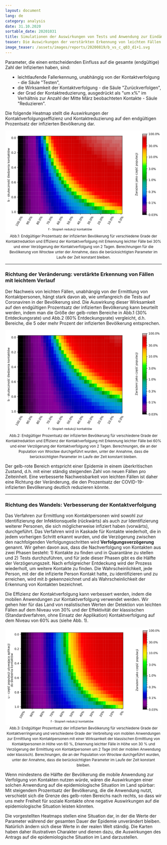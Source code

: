 ```yaml
---
layout: document
lang: de
category: analysis
date: 31.10.2020
sortable_date: 20201031
title: Simulationen der Auswirkungen von Tests und Anwendung zur Eindämmung der Epidemie in Polen
teaser: Die Auswirkungen der verstärkten Erkennung von leichten Fällen und des Einsatzes von mobilen Anwendungen zur Ermittlung von Kontaktpersonen auf den endgültigen Prozentsatz der infizierten Bevölkerung, basierend auf der simulierten Bevölkerung von Wrocław.
image_teaser: /assets/images/reports/20200819/b_vs_c_q03_d1+1.svg
---
```


<p>Parameter, die einen entscheidenden Einfluss auf die gesamte (endgültige) Zahl der Infizierten haben, sind:</p>
<ul style="padding-left: 40px">
    <li>leichtlaufende Fallerkennung, unabhängig von der Kontaktverfolgung - die Säule "Testen",</li>
    <li>die Wirksamkeit der Kontaktverfolgung - die Säule "Zurückverfolgen",</li>
    <li>der Grad der Kontaktreduzierung, ausgedrückt als "um x%" im Verhältnis zur Anzahl der Mitte März
        beobachteten Kontakte - Säule "Reduzieren".</li>
</ul>

<p>Die folgende Heatmap stellt die Auswirkungen der Kontaktverfolgungseffizienz und Kontaktreduzierung
    auf den endgültigen Prozentsatz der infizierten Bevölkerung dar.</p>

<div style="text-align: center" class="row 90%">
    <span class="image fit"><img src="/assets/images/reports/20200819/b_vs_c_q03_d1+1.svg" style="display: block; margin: 0 auto;"/></span>
    <small>Abb.1: Endgültiger Prozentsatz der infizierten Bevölkerung für verschiedene Grade der Kontaktreduktion
        und Effizienz der Kontaktverfolgung mit Erkennung leichter Fälle bei 30% und einer Verzögerung der
        Kontaktverfolgung von 2 Tagen. Berechnungen für die Bevölkerung von Wrocław unter der Annahme, dass die
        berücksichtigten Parameter im Laufe der Zeit konstant bleiben.</small>
</div>

<hr />
<h3>Richtung der Veränderung: verstärkte Erkennung von Fällen mit leichtem Verlauf</h3>

<p>Der Nachweis von leichten Fällen, unabhängig von der Ermittlung von Kontaktpersonen, hängt stark davon ab,
    wie umfangreich die Tests auf Coronaviren in der Bevölkerung sind. Die Auswirkung dieser Wirksamkeit
    auf den endgültigen Prozentsatz der infizierten Bevölkerung kann beurteilt werden, indem man die Größe
    der gelb-roten Bereiche in Abb.1 (30% Entdeckungsrate) und Abb.2 (60% Entdeckungsrate) vergleicht,
    d.h. Bereiche, die 5 oder mehr Prozent der infizierten Bevölkerung entsprechen.</p>
    

<div style="text-align: center" class="row 90%">
    <span class="image fit"><img src="/assets/images/reports/20200819/b_vs_c_q06_d1+1.svg" style="display: block; margin: 0 auto;"/></span>
    <small>Abb.2: Endgültiger Prozentsatz der infizierten Bevölkerung für verschiedene Grade der Kontaktreduktion
        und Effizienz der Kontaktverfolgung mit Erkennung leichter Fälle bei 60% und einer Verzögerung der Kontaktverfolgung
        von 2 Tagen. Berechnungen, die an der Population von Wrocław durchgeführt wurden, unter der Annahme,
        dass die berücksichtigten Parameter im Laufe der Zeit konstant bleiben.</small>
</div>

<p>Der gelb-rote Bereich entspricht einer Epidemie in einem überkritischen Zustand, d.h. mit einer ständig
    steigenden Zahl von neuen Fällen pro Zeiteinheit. Eine verbesserte Nachweisbarkeit von leichten Fällen
    ist daher eine Richtung der Veränderung, die den Prozentsatz der COVID-19-infizierten Bevölkerung deutlich
    reduzieren könnte.</p>

<hr />

<h3>Richtung des Wandels: Verbesserung der Kontaktverfolgung</h3>

<p>Das Verfahren zur Ermittlung von Kontaktpersonen wird sowohl zur Identifizierung der Infektionsquelle (rückwärts)
    als auch zur Identifizierung weiterer Personen, die sich möglicherweise infiziert haben (vorwärts),
    durchgeführt. Das Verfahren wird in Kaskade für Kontakte wiederholt, die in jedem vorherigen Schritt
    erkannt wurden, und die Verzögerung zwischen den nachfolgenden Verfolgungsschritten wird <b>Verfolgungsverzögerung</b>
    genannt. Wir gehen davon aus, dass die Nachverfolgung von Kontakten aus zwei Phasen besteht: 1) Kontakte
    zu finden und in Quarantäne zu stellen und 2) Tests durchzuführen, und für jede dieser Phasen gibt es die
    Hälfte der Verzögerungszeit. Nach erfolgreicher Entdeckung wird der Prozess wiederholt, um weitere
    Kontakte zu finden. Die Wahrscheinlichkeit, jede Person, mit der die infizierte Person Kontakt hatte,
    zu identifizieren und zu erreichen, wird mit <i>b</i> gekennzeichnet und als Wahrscheinlichkeit der
    Erkennung von Kontakten bezeichnet.</p>

<p>Die Effizienz der Kontaktverfolgung kann verbessert werden, indem die mobilen Anwendungen zur Kontaktverfolgung
    verwendet werden. Wir gehen hier für das Land von realistischen Werten der Detektion von leichten Fällen
    auf dem Niveau von 30% und der Effektivität der klassischen (Standardverfahren, ohne Einsatz der Applikation)
    Kontaktverfolgung auf dem Niveau von 60% aus (siehe Abb. 1).</p>

<div style="text-align: center" class="row 90%">
    <span class="image fit"><img src="/assets/images/reports/20200819/u_vs_c_b06_q03_d1+1.svg" style="display: block; margin: 0 auto;"/></span>
    <small>Abb.3: Endgültiger Prozentsatz der infizierten Bevölkerung für verschiedene Grade der Kontaktverringerung
        und verschiedene Grade der Verbreitung von mobilen Anwendungen zur Ermittlung von Kontaktpersonen mit einer
        Wirksamkeit der klassischen Ermittlung von Kontaktpersonen in Höhe von 60 %, Erkennung leichter Fälle
        in Höhe von 30 % und Verzögerung der Ermittlung von Kontaktpersonen um 2 Tage (mit der mobilen
        Anwendung oder klassisch). Berechnungen, die an der Population von Wrocław durchgeführt wurden, unter
        der Annahme, dass die berücksichtigten Parameter im Laufe der Zeit konstant bleiben.</small>
</div>

<p>Wenn mindestens die Hälfte der Bevölkerung die mobile Anwendung zur Verfolgung von Kontakten nutzen würde, wären
    die Auswirkungen einer solchen Anwendung auf die epidemiologische Situation im Land spürbar: Mit steigendem
    Prozentsatz der Bevölkerung, die die Anwendung nutzt, verschiebt sich die Grenze des gelb-roten Bereichs nach
    rechts, so dass wir uns mehr Freiheit für soziale Kontakte ohne negative Auswirkungen auf die epidemiologische
    Situation leisten könnten.</p>
    
<p>Die vorgestellten Heatmaps stellen eine Situation dar, in der die Werte der Parameter während der gesamten
    Dauer der Epidemie unverändert bleiben. Natürlich ändern sich diese Werte in der realen Welt ständig.
    Die Karten haben daher illustrativen Charakter und dienen dazu, die Auswirkungen des Antrags auf die
    epidemiologische Situation im Land darzustellen. </p>